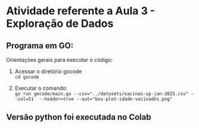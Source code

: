 # Atividade referente a Aula 3 - Exploração de Dados

## Programa em GO:

Orientações gerais para executar o código: <br>

1. Acessar o diretório gocode\
   `cd gocode`

2. Executar o comando:\
   `go run gocode/main.go --csv="../datasets/vacinas-sp-jan-2025.csv" --col=51  --header=true --out="box-plot-idade-vacinados.png"`



## Versão python foi executada no Colab